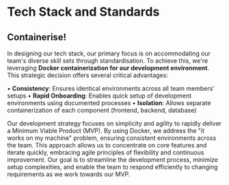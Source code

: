 
# Tech Stack and Standards

## Containerise!
In designing our tech stack, our primary focus is on accommodating our team's diverse skill sets through standardisation. To achieve this, we're leveraging **Docker containerization for our development environment**. This strategic decision offers several critical advantages:

• **Consistency**: Ensures identical environments across all team members' setups
• **Rapid Onboarding**: Enables quick setup of development environments using documented processes
• **Isolation**: Allows separate containerization of each component (frontend, backend, database)

Our development strategy focuses on simplicity and agility to rapidly deliver a Minimum Viable Product (MVP). By using Docker, we address the "it works on my machine" problem, ensuring consistent environments across the team. This approach allows us to concentrate on core features and iterate quickly, embracing agile principles of flexibility and continuous improvement. Our goal is to streamline the development process, minimize setup complexities, and enable the team to respond efficiently to changing requirements as we work towards our MVP.